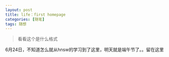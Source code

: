 ```yaml
---
layout: post
title: life：first homepage
categories: [随笔]
tags: 随想
---
```


> 看看这个是什么格式

6月24日，不知道怎么就从hnsw的学习到了这里，明天就是端午节了。。留在这里
